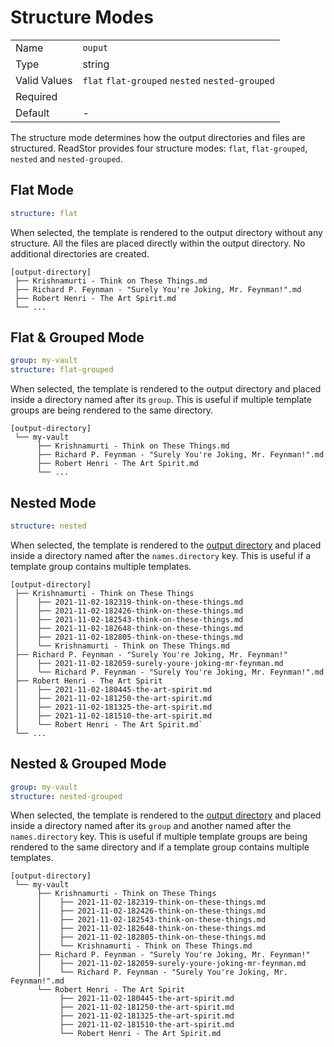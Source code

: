 # Structure Modes

|              |                                                 |
| ------------ | ----------------------------------------------- |
| Name         | `ouput`                                         |
| Type         | string                                          |
| Valid Values | `flat` `flat-grouped` `nested` `nested-grouped` |
| Required     | <i class="fa fa-check"></i>                     |
| Default      | -                                               |

The structure mode determines how the output directories and files are
structured. ReadStor provides four structure modes: `flat`, `flat-grouped`,
`nested` and `nested-grouped`.

## Flat Mode

```yaml
structure: flat
```

When selected, the template is rendered to the output directory without any
structure. All the files are placed directly within the output directory. No
additional directories are created.

```plaintext
[output-directory]
 ├── Krishnamurti - Think on These Things.md
 ├── Richard P. Feynman - "Surely You're Joking, Mr. Feynman!".md
 ├── Robert Henri - The Art Spirit.md
 └── ...
```

## Flat & Grouped Mode

```yaml
group: my-vault
structure: flat-grouped
```

When selected, the template is rendered to the output directory and placed
inside a directory named after its `group`. This is useful if multiple template
groups are being rendered to the same directory.

```plaintext
[output-directory]
 └── my-vault
      ├── Krishnamurti - Think on These Things.md
      ├── Richard P. Feynman - "Surely You're Joking, Mr. Feynman!".md
      ├── Robert Henri - The Art Spirit.md
      └── ...
```

## Nested Mode

```yaml
structure: nested
```

When selected, the template is rendered to the
[output directory][output-directory] and placed inside a directory named after
the `names.directory` key. This is useful if a template group contains multiple
templates.

```plaintext
[output-directory]
 ├── Krishnamurti - Think on These Things
 │    ├── 2021-11-02-182319-think-on-these-things.md
 │    ├── 2021-11-02-182426-think-on-these-things.md
 │    ├── 2021-11-02-182543-think-on-these-things.md
 │    ├── 2021-11-02-182648-think-on-these-things.md
 │    ├── 2021-11-02-182805-think-on-these-things.md
 │    └── Krishnamurti - Think on These Things.md
 ├── Richard P. Feynman - "Surely You're Joking, Mr. Feynman!"
 │    ├── 2021-11-02-182059-surely-youre-joking-mr-feynman.md
 │    └── Richard P. Feynman - "Surely You're Joking, Mr. Feynman!".md
 ├── Robert Henri - The Art Spirit
 │    ├── 2021-11-02-180445-the-art-spirit.md
 │    ├── 2021-11-02-181250-the-art-spirit.md
 │    ├── 2021-11-02-181325-the-art-spirit.md
 │    ├── 2021-11-02-181510-the-art-spirit.md
 │    └── Robert Henri - The Art Spirit.md`
 └── ...
```

## Nested & Grouped Mode

```yaml
group: my-vault
structure: nested-grouped
```

When selected, the template is rendered to the
[output directory][output-directory] and placed inside a directory named after
its `group` and another named after the `names.directory` key. This is useful
if multiple template groups are being rendered to the same directory and if a
template group contains multiple templates.

```plaintext
[output-directory]
 └── my-vault
      ├── Krishnamurti - Think on These Things
      │    ├── 2021-11-02-182319-think-on-these-things.md
      │    ├── 2021-11-02-182426-think-on-these-things.md
      │    ├── 2021-11-02-182543-think-on-these-things.md
      │    ├── 2021-11-02-182648-think-on-these-things.md
      │    ├── 2021-11-02-182805-think-on-these-things.md
      │    └── Krishnamurti - Think on These Things.md
      ├── Richard P. Feynman - "Surely You're Joking, Mr. Feynman!"
      │    ├── 2021-11-02-182059-surely-youre-joking-mr-feynman.md
      │    └── Richard P. Feynman - "Surely You're Joking, Mr. Feynman!".md
      └── Robert Henri - The Art Spirit
           ├── 2021-11-02-180445-the-art-spirit.md
           ├── 2021-11-02-181250-the-art-spirit.md
           ├── 2021-11-02-181325-the-art-spirit.md
           ├── 2021-11-02-181510-the-art-spirit.md
           └── Robert Henri - The Art Spirit.md
```

[output-directory]: ../00-intro/02-options.md#--output-directory-path
